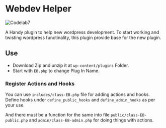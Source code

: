 # Webdev Helper

![Codelab7](https://codelab7.com/wp-content/themes/codelab7/assets/images/logo/logo.png)

A Handy plugin to help new wordpress development. To start working and twisting wordpress functinality, this plugin provide base for the new plugin.

## Use
- Download Zip and unzip it at `wp-content/plugins` Folder.
- Start with `EB.php` to change Plug In Name.

### Register Actions and Hooks
You can use `includes/class-EB.php` file for adding actions and hooks.  Define hooks under `define_public_hooks` and `define_admin_hooks` as per your use.

And there must be a function for the same into file `public/class-EB-public.php` and `admin/class-EB-admin.php` for doing things with actions.
